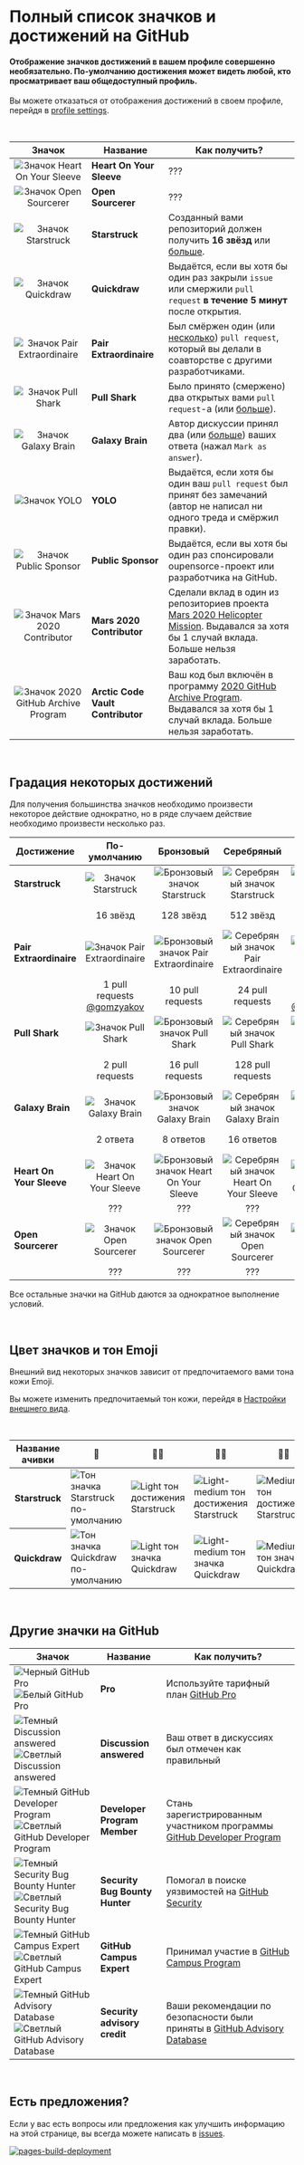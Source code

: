 # Полный список значков и достижений на GitHub

#### Отображение значков достижений в вашем профиле совершенно необязательно. По-умолчанию достижения может видеть любой, кто просматривает ваш общедоступный профиль.

Вы можете отказаться от отображения достижений в своем профиле, перейдя в [profile settings](https://github.com/settings).

<br>

| Значок | Название | Как получить? |
| :---: | --- | --- |
| ![Значок Heart On Your Sleeve](https://github.githubassets.com/images/modules/profile/achievements/heart-on-your-sleeve-default.png) | **Heart On Your Sleeve** | ??? |
| ![Значок Open Sourcerer](https://github.githubassets.com/images/modules/profile/achievements/open-sourcerer-default.png) | **Open Sourcerer** | ??? |
| ![Значок Starstruck](https://github.githubassets.com/images/modules/profile/achievements/starstruck-default.png) | **Starstruck** | Созданный вами репозиторий должен получить **16 звёзд** или [больше](#Градация-некоторых-достижений). |
| ![Значок Quickdraw](https://github.githubassets.com/images/modules/profile/achievements/quickdraw-default.png) | **Quickdraw** | Выдаётся, если вы хотя бы один раз закрыли `issue` или смержили `pull request` **в течение 5 минут** после открытия. |
| ![Значок Pair Extraordinaire](https://github.githubassets.com/images/modules/profile/achievements/pair-extraordinaire-default.png) | **Pair Extraordinaire** | Был смёржен один (или [несколько](#Градация-некоторых-достижений)) `pull request`, который вы делали в соавторстве с другими разработчиками. |
| ![Значок Pull Shark](https://github.githubassets.com/images/modules/profile/achievements/pull-shark-default.png) | **Pull Shark** | Было принято (смержено) два открытых вами `pull request`-а (или [больше](#Градация-некоторых-достижений)). |
| ![Значок Galaxy Brain](https://github.githubassets.com/images/modules/profile/achievements/galaxy-brain-default.png) | **Galaxy Brain** | Автор дискуссии принял два (или [больше](#Градация-некоторых-достижений)) ваших ответа (нажал `Mark as answer`). |
| ![Значок YOLO](https://github.githubassets.com/images/modules/profile/achievements/yolo-default.png) | **YOLO** | Выдаётся, если хотя бы один ваш `pull request` был принят без замечаний (автор не написал ни одного треда и смёржил правки). |
| ![Значок Public Sponsor](https://github.githubassets.com/images/modules/profile/achievements/public-sponsor-default.png) | **Public Sponsor** | Выдаётся, если вы хотя бы один раз спонсировали oupensorce-проект или разработчика на GitHub. |
| ![Значок Mars 2020 Contributor](https://github.githubassets.com/images/modules/profile/achievements/mars-2020-contributor-default.png) | **Mars 2020 Contributor** | Сделали вклад в один из репозиториев проекта [Mars 2020 Helicopter Mission](https://github.com/readme/featured/nasa-ingenuity-helicopter). Выдавался за хотя бы 1 случай вклада. Больше нельзя заработать. |
| ![Значок 2020 GitHub Archive Program](https://github.githubassets.com/images/modules/profile/achievements/arctic-code-vault-contributor-default.png) | **Arctic Code Vault Contributor** | Ваш код был включён в программу [2020 GitHub Archive Program](https://archiveprogram.github.com/). Выдавался за хотя бы 1 случай вклада. Больше нельзя заработать. |

<br>


## Градация некоторых достижений

Для получения большинства значков необходимо произвести некоторое действие однократно, но в ряде случаем действие необходимо произвести несколько раз.

| Достижение | По-умолчанию | Бронзовый | Серебряный | Золотой |
| --- | :---: | :---: | :---: | :---: |
| **Starstruck** | ![Значок Starstruck](https://github.githubassets.com/images/modules/profile/achievements/starstruck-default.png) | ![Бронзовый значок Starstruck](https://github.githubassets.com/images/modules/profile/achievements/starstruck-bronze.png) | ![Серебряный значок Starstruck](https://github.githubassets.com/images/modules/profile/achievements/starstruck-silver.png) | ![Золотой значок Starstruck](https://github.githubassets.com/images/modules/profile/achievements/starstruck-gold.png) |
| | 16 звёзд | 128 звёзд | 512 звёзд | 4096 звёзд <br>[@torvalds](https://github.com/torvalds?achievement=starstruck&tab=achievements) |
| **Pair Extraordinaire** | ![Значок Pair Extraordinaire][pe-default] | ![Бронзовый значок Pair Extraordinaire][pe-bronze] | ![Серебряный значок Pair Extraordinaire][pe-silver] | ![Золотой значок Pair Extraordinaire][pe-gold] |
| | 1 pull requests <br>[@gomzyakov](https://github.com/gomzyakov?achievement=pair-extraordinaire&tab=achievements) | 10 pull requests | 24 pull requests  | 48 pull requests <br>[@Rongronggg9](https://github.com/Rongronggg9?achievement=pair-extraordinaire&tab=achievements) |
| **Pull Shark** | ![Значок Pull Shark][ps-default] | ![Бронзовый значок Pull Shark][ps-bronze] | ![Серебряный значок Pull Shark][ps-silver] | ![Золотой значок Pull Shark][ps-gold] |
| | 2 pull requests | 16 pull requests | 128 pull requests | 1024 pull requests <br>[@ljharb](https://github.com/ljharb?achievement=pull-shark&tab=achievements) |
| **Galaxy Brain** | ![Значок Galaxy Brain][gb-default] | ![Бронзовый значок Galaxy Brain][gb-bronze] | ![Серебряный значок Galaxy Brain][gb-silver] | ![Золотой значок Galaxy Brain][gb-gold] |
| | 2 ответа | 8 ответов | 16 ответов | 32 ответа <br>[@ljharb](https://github.com/ljharb?achievement=galaxy-brain&tab=achievements) |
| **Heart On Your Sleeve** | ![Значок Heart On Your Sleeve](https://github.githubassets.com/images/modules/profile/achievements/heart-on-your-sleeve-default.png) | ![Бронзовый значок Heart On Your Sleeve](https://github.githubassets.com/images/modules/profile/achievements/heart-on-your-sleeve-bronze.png) | ![Серебряный значок Heart On Your Sleeve](https://github.githubassets.com/images/modules/profile/achievements/heart-on-your-sleeve-silver.png) | ![Золотой значок Heart On Your Sleeve](https://github.githubassets.com/images/modules/profile/achievements/heart-on-your-sleeve-gold.png) |
| | ??? | ??? | ??? | ??? |
| **Open Sourcerer** | ![Значок Open Sourcerer](https://github.githubassets.com/images/modules/profile/achievements/open-sourcerer-default.png) | ![Бронзовый значок Open Sourcerer](https://github.githubassets.com/images/modules/profile/achievements/open-sourcerer-bronze.png) | ![Серебряный значок Open Sourcerer](https://github.githubassets.com/images/modules/profile/achievements/open-sourcerer-silver.png) | ![Золотой значок Open Sourcerer](https://github.githubassets.com/images/modules/profile/achievements/open-sourcerer-gold.png) |
| | ??? | ??? | ??? | ??? |

[pe-default]: https://github.githubassets.com/images/modules/profile/achievements/pair-extraordinaire-default.png
[pe-bronze]: https://github.githubassets.com/images/modules/profile/achievements/pair-extraordinaire-bronze.png
[pe-silver]: https://github.githubassets.com/images/modules/profile/achievements/pair-extraordinaire-silver.png
[pe-gold]: https://github.githubassets.com/images/modules/profile/achievements/pair-extraordinaire-gold.png

[ps-default]: https://github.githubassets.com/images/modules/profile/achievements/pull-shark-default.png
[ps-bronze]: https://github.githubassets.com/images/modules/profile/achievements/pull-shark-bronze.png
[ps-silver]: https://github.githubassets.com/images/modules/profile/achievements/pull-shark-silver.png
[ps-gold]: https://github.githubassets.com/images/modules/profile/achievements/pull-shark-gold.png

[gb-default]: https://github.githubassets.com/images/modules/profile/achievements/galaxy-brain-default.png
[gb-bronze]: https://github.githubassets.com/images/modules/profile/achievements/galaxy-brain-bronze.png
[gb-silver]: https://github.githubassets.com/images/modules/profile/achievements/galaxy-brain-silver.png
[gb-gold]: https://github.githubassets.com/images/modules/profile/achievements/galaxy-brain-gold.png

Все остальные значки на GitHub даются за однократное выполнение условий.

<br>

## Цвет значков и тон Emoji

Внешний вид некоторых значков зависит от предпочитаемого вами тона кожи Emoji.

Вы можете изменить предпочитаемый тон кожи, перейдя в [Настройки внешнего вида](https://github.com/settings/appearance).

<br>

<table class="table table-bordered">
<thead>
    <tr>
      <th scope="col">Название ачивки</th>
      <th scope="col" class="text-center align-middle">👋</th>
      <th scope="col" class="text-center align-middle">👋🏻</th>
      <th scope="col" class="text-center align-middle">👋🏼</th>
      <th scope="col" class="text-center align-middle">👋🏽</th>
      <th scope="col" class="text-center align-middle">👋🏾</th>
      <th scope="col" class="text-center align-middle">👋🏿</th>
    </tr>
  </thead>
  <tbody>
    <tr>
      <th scope="row" class="align-middle">Starstruck</th>
      <td><img alt="Тон значка Starstruck по-умолчанию" src="https://github.githubassets.com/images/modules/profile/achievements/starstruck-default.png"></td>
      <td><img alt="Light тон достижения Starstruck" src="https://github.githubassets.com/images/modules/profile/achievements/starstruck-default--light.png"></td>
      <td><img alt="Light-medium тон достижения Starstruck" src="https://github.githubassets.com/images/modules/profile/achievements/starstruck-default--light-medium.png"></td>
      <td><img alt="Medium тон достижения Starstruck" src="https://github.githubassets.com/images/modules/profile/achievements/starstruck-default--medium.png"></td>
      <td><img alt="Medium-dark тон достижения Starstruck" src="https://github.githubassets.com/images/modules/profile/achievements/starstruck-default--medium-dark.png"></td>
      <td><img alt="Dark тон достижения Starstruck" src="https://github.githubassets.com/images/modules/profile/achievements/starstruck-default--dark.png"></td>
    </tr>
    <tr>
      <th scope="row" class="align-middle">Quickdraw</th>
      <td><img alt="Тон значка Quickdraw по-умолчанию" src="https://github.githubassets.com/images/modules/profile/achievements/quickdraw-default.png"></td>
      <td><img alt="Light тон значка Quickdraw" src="https://github.githubassets.com/images/modules/profile/achievements/quickdraw-default--light.png"></td>
      <td><img alt="Light-medium тон значка Quickdraw" src="https://github.githubassets.com/images/modules/profile/achievements/quickdraw-default--light-medium.png"></td>
      <td><img alt="Medium тон значка Quickdraw" src="https://github.githubassets.com/images/modules/profile/achievements/quickdraw-default--medium.png"></td>
      <td><img alt="Medium-dark тон значка Quickdraw" src="https://github.githubassets.com/images/modules/profile/achievements/quickdraw-default--medium-dark.png"></td>
      <td><img alt="Dark тон значка Quickdraw" src="https://github.githubassets.com/images/modules/profile/achievements/quickdraw-default--dark.png"></td>
    </tr>
  </tbody>
</table>

<br>

## Другие значки на GitHub

| Значок | Название | Как получить? |
| --- | --- | --- |
|![Черный GitHub Pro](https://user-images.githubusercontent.com/65187002/173065669-d1fdb5a7-8895-43cc-8dea-72a511a37e86.svg#gh-light-mode-only) ![Белый GitHub Pro](https://user-images.githubusercontent.com/65187002/173065531-57dbf8b1-7eb7-4d46-81bf-f2d18c7c9112.svg#gh-dark-mode-only) | **Pro** | Используйте тарифный план [GitHub Pro](https://docs.github.com/en/get-started/learning-about-github/githubs-products#github-pro) |
| ![Темный Discussion answered](https://user-images.githubusercontent.com/65187002/173078083-15a75f15-b040-4a92-8d70-561a206d9fd9.svg#gh-dark-mode-only)![Светлый Discussion answered](https://user-images.githubusercontent.com/65187002/173078106-28bea542-4620-46ee-837d-defda3e44ca6.svg#gh-light-mode-only) | **Discussion answered** | Ваш ответ в дискуссиях был отмечен как правильный |
| ![Темный GitHub Developer Program](https://user-images.githubusercontent.com/65187002/173079579-3c393d22-7a13-4e7d-87b8-341fb613d52b.svg#gh-dark-mode-only)![Светлый GitHub Developer Program](https://user-images.githubusercontent.com/65187002/173079614-33f43a97-1cc2-4228-85e3-ef43836e17c2.svg#gh-light-mode-only) | **Developer Program Member** | Стань зарегистрированным участником программы [GitHub Developer Program](https://docs.github.com/en/developers/overview/github-developer-program) |
| ![Темный Security Bug Bounty Hunter](https://user-images.githubusercontent.com/65187002/173081624-93e3cf1f-50b7-45a4-82b7-1954f66368b9.svg#gh-dark-mode-only)![Светлый Security Bug Bounty Hunter](https://user-images.githubusercontent.com/65187002/173081657-e500d72c-9247-44c2-a3d3-2deff30e1ae7.svg#gh-light-mode-only) | **Security Bug Bounty Hunter** | Помогал в поиске уязвимостей на [GitHub Security](https://bounty.github.com/) |
| ![Темный GitHub Campus Expert](https://user-images.githubusercontent.com/65187002/173082819-b3625c23-bfd6-4492-b828-56ed91c45f52.svg#gh-dark-mode-only)![Светлый GitHub Campus Expert](https://user-images.githubusercontent.com/65187002/173082836-08be81fe-13b7-4acf-9096-e5241d76f237.svg#gh-light-mode-only) | **GitHub Campus Expert** | Принимал участие в [GitHub Campus Program](https://education.github.com/experts) |
| ![Темный GitHub Advisory Database](https://user-images.githubusercontent.com/65187002/173084051-79a0a626-1c1a-4d60-afdf-50ad001d7b21.svg#gh-dark-mode-only)![Светлый GitHub Advisory Database](https://user-images.githubusercontent.com/65187002/173084071-5f321da2-b2a9-490b-a524-1b21fa384d7e.svg#gh-light-mode-only) | **Security advisory credit** | Ваши рекомендации по безопасности были приняты в [GitHub Advisory Database](https://github.com/advisories) |

<br>

## Есть предложения?

Если у вас есть вопросы или предложения как улучшить информацию на этой странице, вы всегда можете написать в [issues](https://github.com/github-profile-achievements/russian/issues).

[![pages-build-deployment](https://github.com/github-profile-achievements/russian/actions/workflows/pages/pages-build-deployment/badge.svg)](https://github.com/github-profile-achievements/russian/actions/workflows/pages/pages-build-deployment)

